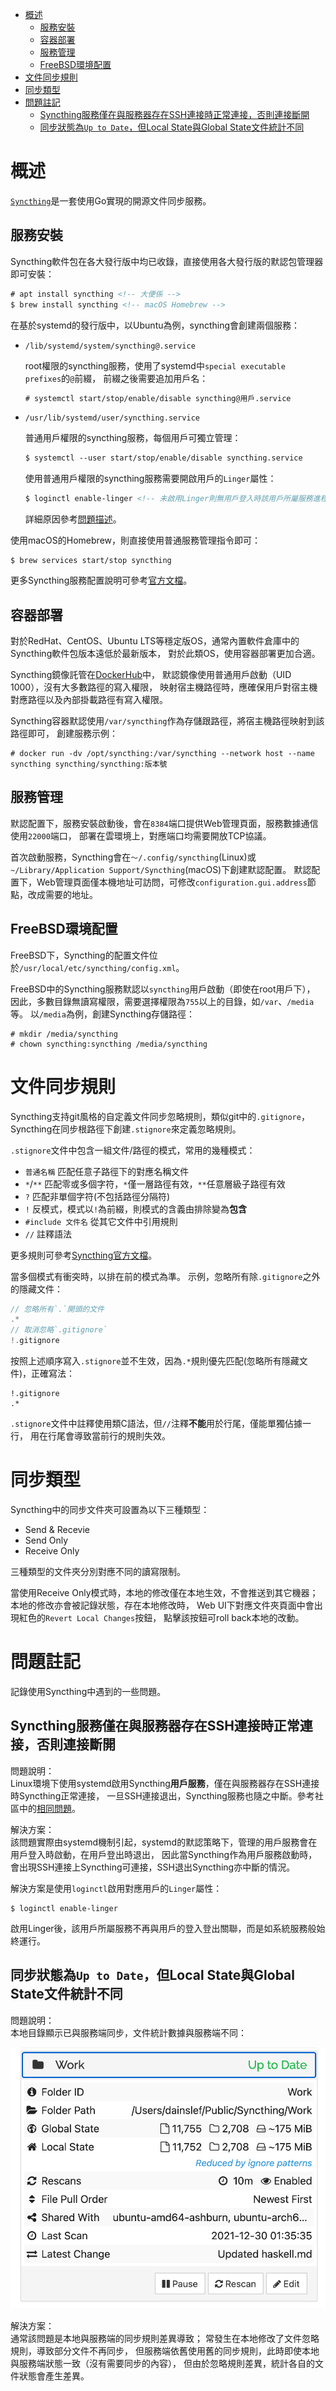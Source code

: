 <!-- TOC -->

- [概述](#概述)
	- [服務安裝](#服務安裝)
	- [容器部署](#容器部署)
	- [服務管理](#服務管理)
	- [FreeBSD環境配置](#freebsd環境配置)
- [文件同步規則](#文件同步規則)
- [同步類型](#同步類型)
- [問題註記](#問題註記)
	- [Syncthing服務僅在與服務器存在SSH連接時正常連接，否則連接斷開](#syncthing服務僅在與服務器存在ssh連接時正常連接否則連接斷開)
	- [同步狀態為`Up to Date`，但Local State與Global State文件統計不同](#同步狀態為up-to-date但local-state與global-state文件統計不同)

<!-- /TOC -->



# 概述
[`Syncthing`](https://github.com/syncthing/syncthing)是一套使用Go實現的開源文件同步服務。

## 服務安裝
Syncthing軟件包在各大發行版中均已收錄，直接使用各大發行版的默認包管理器即可安裝：

```html
# apt install syncthing <!-- 大便係 -->
$ brew install syncthing <!-- macOS Homebrew -->
```

在基於systemd的發行版中，以Ubuntu為例，syncthing會創建兩個服務：

- `/lib/systemd/system/syncthing@.service`

	root權限的syncthing服務，使用了systemd中`special executable prefixes`的`@`前綴，
	前綴之後需要追加用戶名：

	```html
	# systemctl start/stop/enable/disable syncthing@用戶.service
	```

- `/usr/lib/systemd/user/syncthing.service`

	普通用戶權限的syncthing服務，每個用戶可獨立管理：

	```html
	$ systemctl --user start/stop/enable/disable syncthing.service
	```

	使用普通用戶權限的syncthing服務需要開啟用戶的`Linger`屬性：

	```html
	$ loginctl enable-linger <!-- 未啟用Linger則無用戶登入時該用戶所屬服務進程會退出 -->
	```

	詳細原因參考[問題描述](#syncthing服務僅在與服務器存在ssh連接時正常連接否則連接斷開)。

使用macOS的Homebrew，則直接使用普通服務管理指令即可：

```
$ brew services start/stop syncthing
```

更多Syncthing服務配置說明可參考[官方文檔](https://docs.syncthing.net/users/autostart.html)。

## 容器部署
對於RedHat、CentOS、Ubuntu LTS等穩定版OS，通常內置軟件倉庫中的Syncthing軟件包版本遠低於最新版本，
對於此類OS，使用容器部署更加合適。

Syncthing鏡像託管在[DockerHub](https://hub.docker.com/r/syncthing/syncthing)中，
默認鏡像使用普通用戶啟動（UID 1000），沒有大多數路徑的寫入權限，
映射宿主機路徑時，應確保用戶對宿主機對應路徑以及內部掛載路徑有寫入權限。

Syncthing容器默認使用`/var/syncthing`作為存儲跟路徑，將宿主機路徑映射到該路徑即可，
創建服務示例：

```
# docker run -dv /opt/syncthing:/var/syncthing --network host --name syncthing syncthing/syncthing:版本號
```

## 服務管理
默認配置下，服務安裝啟動後，會在`8384`端口提供Web管理頁面，服務數據通信使用`22000`端口，
部署在雲環境上，對應端口均需要開放TCP協議。

首次啟動服務，Syncthing會在`～/.config/syncthing`(Linux)或
`~/Library/Application Support/Syncthing`(macOS)下創建默認配置。
默認配置下，Web管理頁面僅本機地址可訪問，可修改`configuration.gui.address`節點，改成需要的地址。

## FreeBSD環境配置
FreeBSD下，Syncthing的配置文件位於`/usr/local/etc/syncthing/config.xml`。

FreeBSD中的Syncthing服務默認以`syncthing`用戶啟動（即使在root用戶下），
因此，多數目錄無讀寫權限，需要選擇權限為`755`以上的目錄，如`/var`、`/media`等。
以`/media`為例，創建Syncthing存儲路徑：

```
# mkdir /media/syncthing
# chown syncthing:syncthing /media/syncthing
```



# 文件同步規則
Syncthing支持git風格的自定義文件同步忽略規則，類似git中的`.gitignore`，
Syncthing在同步根路徑下創建`.stignore`來定義忽略規則。

`.stignore`文件中包含一組文件/路徑的模式，常用的幾種模式：

- `普通名稱` 匹配任意子路徑下的對應名稱文件
- `*`/`**` 匹配零或多個字符，`*`僅一層路徑有效，`**`任意層級子路徑有效
- `?` 匹配非單個字符(不包括路徑分隔符)
- `!` 反模式，模式以`!`為前綴，則模式的含義由排除變為**包含**
- `#include 文件名` 從其它文件中引用規則
- `//` 註釋語法

更多規則可參考[Syncthing官方文檔](https://docs.syncthing.net/users/ignoring.html)。

當多個模式有衝突時，以排在前的模式為準。
示例，忽略所有除`.gitignore`之外的隱藏文件：

```c
// 忽略所有`.`開頭的文件
.*
// 取消忽略`.gitignore`
!.gitignore
```

按照上述順序寫入`.stignore`並不生效，因為`.*`規則優先匹配(忽略所有隱藏文件)，正確寫法：

```
!.gitignore
.*
```

`.stignore`文件中註釋使用類C語法，但`//`注釋**不能**用於行尾，僅能單獨佔據一行，
用在行尾會導致當前行的規則失效。



# 同步類型
Syncthing中的同步文件夾可設置為以下三種類型：

- Send & Recevie
- Send Only
- Receive Only

三種類型的文件夾分別對應不同的讀寫限制。

當使用Receive Only模式時，本地的修改僅在本地生效，不會推送到其它機器；
本地的修改亦會被記錄狀態，存在本地修改時，
Web UI下對應文件夾頁面中會出現紅色的`Revert Local Changes`按鈕，
點擊該按鈕可roll back本地的改動。



# 問題註記
記錄使用Syncthing中遇到的一些問題。

## Syncthing服務僅在與服務器存在SSH連接時正常連接，否則連接斷開
問題說明：<br>
Linux環境下使用systemd啟用Syncthing**用戶服務**，僅在與服務器存在SSH連接時Syncthing正常連接，
一旦SSH連接退出，Syncthing服務也隨之中斷。參考社區中的[相同問題](https://forum.syncthing.net/t/syncthing-server-disconects-when-the-ssh-session-is-closed/11168)。

解決方案：<br>
該問題實際由systemd機制引起，systemd的默認策略下，管理的用戶服務會在用戶登入時啟動，在用戶登出時退出，
因此當Syncthing作為用戶服務啟動時，會出現SSH連接上Syncthing可連接，SSH退出Syncthing亦中斷的情況。

解決方案是使用`loginctl`啟用對應用戶的`Linger`屬性：

```
$ loginctl enable-linger
```

啟用Linger後，該用戶所屬服務不再與用戶的登入登出關聯，而是如系統服務般始終運行。

## 同步狀態為`Up to Date`，但Local State與Global State文件統計不同
問題說明：<br>
本地目錄顯示已與服務端同步，文件統計數據與服務端不同：

![file state](../../images/syncthing_different_state.png)

解決方案：<br>
通常該問題是本地與服務端的同步規則差異導致；
常發生在本地修改了文件忽略規則，導致部分文件不再同步，
但服務端依舊使用舊的同步規則，此時即使本地與服務端狀態一致（沒有需要同步的內容），
但由於忽略規則差異，統計各自的文件狀態會產生差異。
